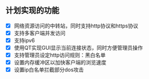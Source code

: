 ## 计划实现的功能
- [x] 网络资源访问的中转站，同时支持http协议和https协议
- [x] 支持多客户端并发访问
- [x] 支持ipv6
- [x] 使用QT实现GUI显示当前连接状态，同时方便管理员操作
- [x] 支持管理员设定http访问规则：黑白名单
- [x] 设置内存缓冲区以加快客户端的浏览速度
- [x] 设置ip白名单拦截部分dos攻击
